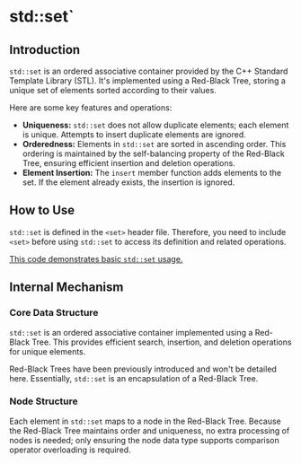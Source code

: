 # std::set`

## Introduction

`std::set` is an ordered associative container provided by the C++ Standard Template Library (STL).  It's implemented using a Red-Black Tree, storing a unique set of elements sorted according to their values.

Here are some key features and operations:

- **Uniqueness:** `std::set` does not allow duplicate elements; each element is unique.  Attempts to insert duplicate elements are ignored.
- **Orderedness:** Elements in `std::set` are sorted in ascending order. This ordering is maintained by the self-balancing property of the Red-Black Tree, ensuring efficient insertion and deletion operations.
- **Element Insertion:** The `insert` member function adds elements to the set. If the element already exists, the insertion is ignored.

## How to Use

`std::set` is defined in the `<set>` header file.  Therefore, you need to include `<set>` before using `std::set` to access its definition and related operations.

[This code demonstrates basic `std::set` usage.](usage.cpp)

## Internal Mechanism

### Core Data Structure

`std::set` is an ordered associative container implemented using a Red-Black Tree. This provides efficient search, insertion, and deletion operations for unique elements.

Red-Black Trees have been previously introduced and won't be detailed here.  Essentially, `std::set` is an encapsulation of a Red-Black Tree.

### Node Structure

Each element in `std::set` maps to a node in the Red-Black Tree.  Because the Red-Black Tree maintains order and uniqueness, no extra processing of nodes is needed; only ensuring the node data type supports comparison operator overloading is required.

